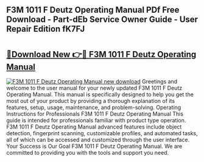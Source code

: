 ## F3M 1011 F Deutz Operating Manual PDf Free Download - Part-dEb Service Owner Guide - User Repair Edition fK7FJ

# <h2><a href="http://bc48609.oget.top/?id=F3M+1011+F+Deutz+Operating+Manual">🔗Download New 👉🔴 F3M 1011 F Deutz Operating Manual</a></h2>

[![F3M 1011 F Deutz Operating Manual new download](https://i.imgur.com/5g1atiW.png)](http://bc48609.oget.top/?id=F3M+1011+F+Deutz+Operating+Manual)
Greetings and welcome to the user manual for your newly updated F3M 1011 F Deutz Operating Manual. This manual is specifically designed to help you get the most out of your product by providing a thorough explanation of its features, setup, usage, maintenance, and problem-solving. Operating Instructions for Professionals F3M 1011 F Deutz Operating Manual This guide is intended for professionals familiar with product type operation. F3M 1011 F Deutz Operating Manual advanced features include object detection, fingerprint scanning, customizable profiles, and automated tasks, all of which can be accessed and customized through the user interface. Your Success is Our Goal F3M 1011 F Deutz Operating Manual. We are committed to providing you with the tools and support you need.
